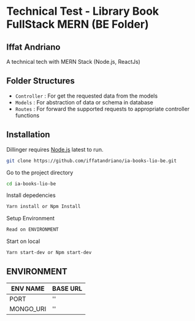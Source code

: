 # Technical Test - Library Book FullStack MERN (BE Folder)

## Iffat Andriano

A technical tech with MERN Stack (Node.js, ReactJs)

## Folder Structures

- `Controller` : For get the requested data from the models
- `Models` : For abstraction of data or schema in database
- `Routes` : For forward the supported requests to appropriate controller functions

## Installation

Dillinger requires [Node.js](https://nodejs.org/) latest to run.

```sh
git clone https://github.com/iffatandriano/ia-books-lio-be.git
```

Go to the project directory

```sh
cd ia-books-lio-be
```

Install depedencies

```sh
Yarn install or Npm Install
```

Setup Environment

```sh
Read on ENVIRONMENT
```

Start on local

```
Yarn start-dev or Npm start-dev
```

## ENVIRONMENT

| ENV NAME  | BASE URL |
| --------- | -------- |
| PORT      | ''       |
| MONGO_URI | ''       |
